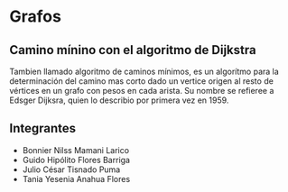 # Grafos
## Camino mínino con el algoritmo de Dijkstra

Tambien llamado algoritmo de caminos mínimos, es un algorítmo para la determinación del camino mas corto dado un vertice origen al resto de vértices en un grafo con pesos en cada arista. Su nombre se refieree a Edsger Dijksra, quien lo describio por primera vez en 1959. 



## Integrantes

- Bonnier Nilss Mamani Larico
- Guido Hipólito Flores Barriga
- Julio César Tisnado Puma
- Tania Yesenia Anahua Flores
